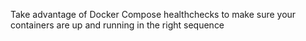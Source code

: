 Take advantage of Docker Compose healthchecks to make sure your containers are
up and running in the right sequence

